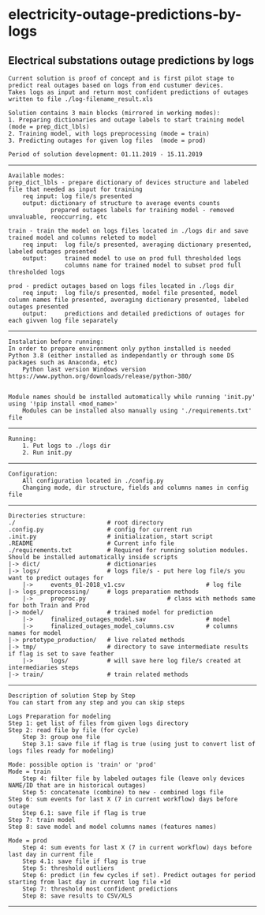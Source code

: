 # electricity-outage-predictions-by-logs
Electrical substations outage predictions by logs
----------------------------------------------------------------------------------------------------------------------
	Current solution is proof of concept and is first pilot stage to predict real outages based on logs from end custumer devices.
	Takes logs as input and return most confident predictions of outages written to file ./log-filename_result.xls

	Solution contains 3 main blocks (mirrored in working modes):
	1. Preparing dictionaries and outage labels to start training model (mode = prep_dict_lbls)
	2. Training model, with logs preprocessing (mode = train)
	3. Predicting outages for given log files  (mode = prod)

	Period of solution development: 01.11.2019 - 15.11.2019
----------------------------------------------------------------------------------------------------------------------
	Available modes: 
	prep_dict_lbls - prepare dictionary of devices structure and labeled file that needed as input for training
		req input: log file/s presented
		output: dictionary of structure to average events counts
				prepared outages labels for training model - removed unvaluable, reoccurring, etc
		
	train - train the model on logs files located in ./logs dir and save trained model and columns releted to model
		req input: 	log file/s presented, averaging dictionary presented, labeled outages presented
		output:		trained model to use on prod full thresholded logs
					columns name for trained model to subset prod full thresholded logs
		
	prod - predict outages based on logs files located in ./logs dir
		req input: 	log file/s presented, model file presented, model column names file presented, averaging dictionary presented, labeled outages presented
		output:		predictions and detailed predictions of outages for each givven log file separately	
----------------------------------------------------------------------------------------------------------------------
	Instalation before running:
	In order to prepare environment only python installed is needed
	Python 3.8 (either installed as independantly or through some DS packages such as Anaconda, etc)
		Python last version Windows version https://www.python.org/downloads/release/python-380/

    
	Module names should be installed automatically while running 'init.py' using '!pip install <mod_name>'
		Modules can be installed also manually using './requirements.txt' file
----------------------------------------------------------------------------------------------------------------------
	Running:
		1. Put logs to ./logs dir
		2. Run init.py
----------------------------------------------------------------------------------------------------------------------
	Configuration:
		All configuration located in ./config.py
		Changing mode, dir structure, fields and columns names in config file
----------------------------------------------------------------------------------------------------------------------
	Directories structure:
	./                          # root directory
	.config.py                  # config for current run
	.init.py                    # initialization, start script
	.README						# Current info file 
	./requirements.txt			# Required for running solution modules. Should be installed automatically inside scripts
	|-> dict/                   # dictionaries
	|-> logs/                   # logs file/s - put here log file/s you want to predict outages for
	    |->     events_01-2018_v1.csv                       # log file
	|-> logs_preprocessing/     # logs preparation methods
	    |->     preproc.py                       # class with methods same for both Train and Prod
	|-> model/                  # trained model for prediction
	    |->     finalized_outages_model.sav                 # model
	    |->     finalized_outages_model_columns.csv         # columns names for model
	|-> prototype_production/   # live related methods
	|-> tmp/                    # directory to save intermediate results if flag is set to save feather
	    |->     logs/           # will save here log file/s created at intermediaries steps
	|-> train/                  # train related methods
----------------------------------------------------------------------------------------------------------------------
	Description of solution Step by Step
	You can start from any step and you can skip steps

	Logs Preparation for modeling
	Step 1: get list of files from given logs directory
	Step 2: read file by file (for cycle)
	    Step 3: group one file
		Step 3.1: save file if flag is true (using just to convert list of logs files ready for modeling)

	Mode: possible option is 'train' or 'prod'
	Mode = train
	    Step 4: filter file by labeled outages file (leave only devices NAME/ID that are in historical outages)
	    Step 5: concatenate (combine) to new - combined logs file
	Step 6: sum events for last X (7 in current workflow) days before outage
	    Step 6.1: save file if flag is true
	Step 7: train model 
	Step 8: save model and model columns names (features names)

	Mode = prod
	    Step 4: sum events for last X (7 in current workflow) days before last day in current file
		Step 4.1: save file if flag is true
	    Step 5: threshold outliers
	    Step 6: predict (in few cycles if set). Predict outages for period starting from last day in current log file +1d
	    Step 7: threshold most confident predictions
	    Step 8: save results to CSV/XLS
----------------------------------------------------------------------------------------------------------------------
